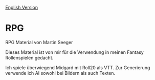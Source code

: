 [English Version](README_en.md)

# RPG

RPG Material von Martin Seeger

Dieses Material ist von mir für die Verwendung in meinen Fantasy Rollenspielen gedacht.

Ich spiele überwiegend Midgard mit Roll20 als VTT. Zur Generierung verwende ich AI sowohl bei Bildern als auch Texten.
